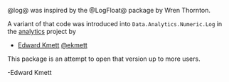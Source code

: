 @log@ was inspired by the @LogFloat@ package by Wren Thornton.

A variant of that code was introduced into `Data.Analytics.Numeric.Log` in the [analytics](http://github.com/analytics) project by

* [Edward Kmett](mailto:ekmett@gmail.com) [@ekmett](https://github.com/ekmett)

This package is an attempt to open that version up to more users.

-Edward Kmett
